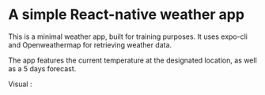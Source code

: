 # A simple React-native weather app

This is a minimal weather app, built for training purposes.
It uses expo-cli and Openweathermap for retrieving weather data.

The app features the current temperature at the designated location, as well as a 5 days forecast.

Visual :
